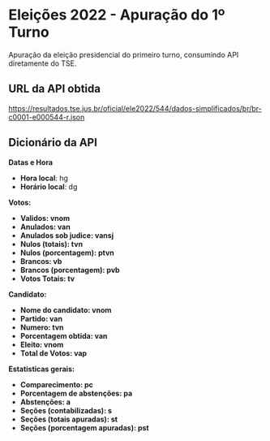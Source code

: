 # Eleições 2022 - Apuração do 1º Turno
Apuração da eleição presidencial do primeiro turno, consumindo API diretamente do TSE.

## URL da API obtida
https://resultados.tse.jus.br/oficial/ele2022/544/dados-simplificados/br/br-c0001-e000544-r.json

## Dicionário da API
<b>Datas e Hora</b>
- <b>Hora local</b>: hg  
- <b>Horário local</b>: dg 

<b>Votos:
- <b>Validos</b>: vnom
- <b>Anulados</b>: van
- <b>Anulados sob judice</b>: vansj
- <b>Nulos (totais)</b>: tvn
- <b>Nulos (porcentagem)</b>: ptvn
- <b>Brancos</b>: vb
- <b>Brancos (porcentagem)</b>: pvb
- <b>Votos Totais</b>: tv

<b>Candidato</b>:
- <b>Nome do candidato</b>: vnom
- <b>Partido</b>: van
- <b>Numero</b>: tvn
- <b>Porcentagem obtida</b>: van
- <b>Eleito</b>: vnom
- <b>Total de Votos</b>: vap

<b>Estatisticas gerais</b>:
- <b>Comparecimento</b>: pc
- <b>Porcentagem de abstenções</b>: pa
- <b>Abstenções</b>: a
- <b>Seções (contabilizadas)</b>: s
- <b>Seções (totais apuradas)</b>: st
- <b>Seções (porcentagem apuradas)</b>: pst

